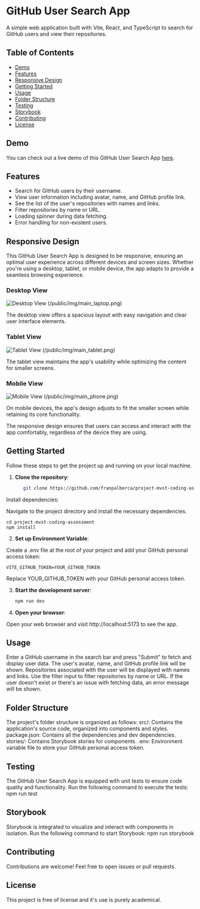 # GitHub User Search App

A simple web application built with Vite, React, and TypeScript to search for GitHub users and view their repositories.

## Table of Contents

- [Demo](#demo)
- [Features](#features)
- [Responsive Design](#responsive-design)
- [Getting Started](#getting-started)
- [Usage](#usage)
- [Folder Structure](#folder-structure)
- [Testing](#testing)
- [Storybook](#storybook)
- [Contributing](#contributing)
- [License](#license)

## Demo

You can check out a live demo of this GitHub User Search App [here](#).

## Features

- Search for GitHub users by their username.
- View user information including avatar, name, and GitHub profile link.
- See the list of the user's repositories with names and links.
- Filter repositories by name or URL.
- Loading spinner during data fetching.
- Error handling for non-existent users.

## Responsive Design

This GitHub User Search App is designed to be responsive, ensuring an optimal user experience across different devices and screen sizes. Whether you're using a desktop, tablet, or mobile device, the app adapts to provide a seamless browsing experience.

### Desktop View

![Desktop View](/public/img/landing_laptop.png) (/public/img/main_laptop.png)

The desktop view offers a spacious layout with easy navigation and clear user interface elements.

### Tablet View

![Tablet View](/public/img/Landing_Ipad.png) (/public/img/main_tablet.png)

The tablet view maintains the app's usability while optimizing the content for smaller screens.

### Mobile View

![Mobile View](/public/img/Landing_phone.png) (/public/img/main_phone.png)

On mobile devices, the app's design adjusts to fit the smaller screen while retaining its core functionality.

The responsive design ensures that users can access and interact with the app comfortably, regardless of the device they are using.


## Getting Started

Follow these steps to get the project up and running on your local machine.

1. **Clone the repository**:
    ```bash
       git clone https://github.com/franpalberca/project-mvst-coding-assessment

Install dependencies:

Navigate to the project directory and install the necessary dependencies.

    cd project-mvst-coding-assessment
    npm install

2. **Set up Environment Variable**:

Create a .env file at the root of your project and add your GitHub personal access token:

    VITE_GITHUB_TOKEN=YOUR_GITHUB_TOKEN

Replace YOUR_GITHUB_TOKEN with your GitHub personal access token.

3. **Start the development server**:
    ```bash
    npm run dev

4. **Open your browser**:

Open your web browser and visit http://localhost:5173 to see the app.

## Usage
Enter a GitHub username in the search bar and press "Submit" to fetch and display user data.
The user's avatar, name, and GitHub profile link will be shown.
Repositories associated with the user will be displayed with names and links.
Use the filter input to filter repositories by name or URL.
If the user doesn't exist or there's an issue with fetching data, an error message will be shown.

## Folder Structure
The project's folder structure is organized as follows:
src/: Contains the application's source code, organized into components and styles.
package.json: Contains all the dependencies and dev dependencies.
stories/: Contains Storybook stories for components.
.env: Environment variable file to store your GitHub personal access token.

## Testing
The GitHub User Search App is equipped with unit tests to ensure code quality and functionality. Run the following command to execute the tests:
npm run test

## Storybook
Storybook is integrated to visualize and interact with components in isolation. Run the following command to start Storybook:
npm run storybook

## Contributing
Contributions are welcome! Feel free to open issues or pull requests.

## License
This project is free of license and it's use is purely academical.

